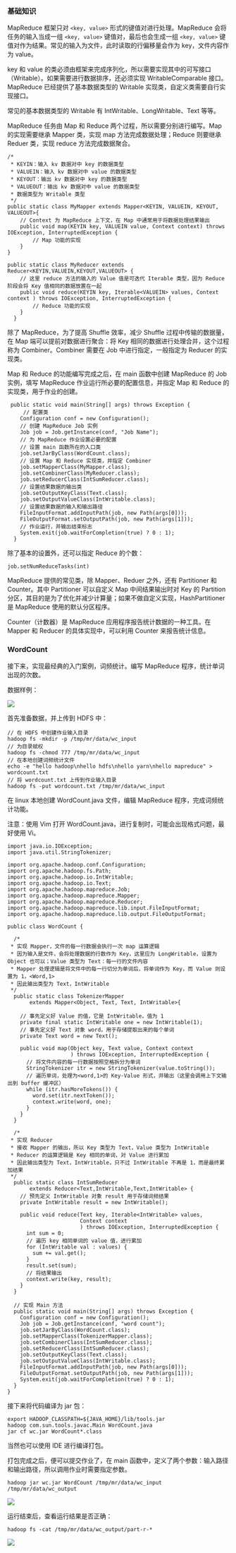 ### 基础知识

MapReduce 框架只对 `<key, value>` 形式的键值对进行处理。MapReduce 会将任务的输入当成一组 `<key, value>`
键值对，最后也会生成一组 `<key, value>` 键值对作为结果。常见的输入为文件，此时读取的行偏移量会作为 key，文件内容作为 value。

key 和 value 的类必须由框架来完成序列化，所以需要实现其中的可写接口（Writable）。如果需要进行数据排序，还必须实现
WritableComparable 接口。MapReduce 已经提供了基本数据类型的 Writable 实现类，自定义类需要自行实现接口。

常见的基本数据类型的 Writable 有 IntWritable、LongWritable、Text 等等。

MapReduce 任务由 Map 和 Reduce 两个过程，所以需要分别进行编写。Map 的实现需要继承 Mapper 类，实现 map
方法完成数据处理；Reduce 则要继承 Reduer 类，实现 reduce 方法完成数据聚合。

    
    
    /*
     * KEYIN：输入 kv 数据对中 key 的数据类型
     * VALUEIN：输入 kv 数据对中 value 的数据类型
     * KEYOUT：输出 kv 数据对中 key 的数据类型
     * VALUEOUT：输出 kv 数据对中 value 的数据类型
     * 数据类型为 Writable 类型
     */
    public static class MyMapper extends Mapper<KEYIN, VALUEIN, KEYOUT, VALUEOUT>{
        // Context 为 MapReduce 上下文，在 Map 中通常用于将数据处理结果输出
        public void map(KEYIN key, VALUEIN value, Context context) throws IOException, InterruptedException {
            // Map 功能的实现
        } 
    }
    
    public static class MyReducer extends Reducer<KEYIN,VALUEIN,KEYOUT,VALUEOUT> {
        // 这里 reduce 方法的输入的 Value 值是可迭代 Iterable 类型，因为 Reduce 阶段会将 Key 值相同的数据放置在一起
        public void reduce(KEYIN key, Iterable<VALUEIN> values, Context context ) throws IOException, InterruptedException {
            // Reduce 功能的实现
        }
      }
    

除了 MapReduce，为了提高 Shuffle 效率，减少 Shuffle 过程中传输的数据量，在 Map 端可以提前对数据进行聚合：将 Key
相同的数据进行处理合并，这个过程称为 Combiner。Combiner 需要在 Job 中进行指定，一般指定为 Reducer 的实现类。

Map 和 Reduce 的功能编写完成之后，在 main 函数中创建 MapReduce 的 Job 实例，填写 MapReduce
作业运行所必要的配置信息，并指定 Map 和 Reduce 的实现类，用于作业的创建。

    
    
     public static void main(String[] args) throws Exception {
         // 配置类
        Configuration conf = new Configuration();
        // 创建 MapReduce Job 实例
        Job job = Job.getInstance(conf, "Job Name");
        // 为 MapReduce 作业设置必要的配置
        // 设置 main 函数所在的入口类
        job.setJarByClass(WordCount.class);
        // 设置 Map 和 Reduce 实现类，并指定 Combiner
        job.setMapperClass(MyMapper.class);
        job.setCombinerClass(MyReducer.class);
        job.setReducerClass(IntSumReducer.class);
        // 设置结果数据的输出类
        job.setOutputKeyClass(Text.class);
        job.setOutputValueClass(IntWritable.class);
        // 设置结果数据的输入和输出路径
        FileInputFormat.addInputPath(job, new Path(args[0]));
        FileOutputFormat.setOutputPath(job, new Path(args[1]));
        // 作业运行，并输出结束标志
        System.exit(job.waitForCompletion(true) ? 0 : 1);
      }
    

除了基本的设置外，还可以指定 Reduce 的个数：

    
    
    job.setNumReduceTasks(int)
    

MapReduce 提供的常见类，除 Mapper、Reduer 之外，还有 Partitioner 和 Counter。其中 Partitioner
可以自定义 Map 中间结果输出时对 Key 的 Partition 分区，其目的是为了优化并减少计算量；如果不做自定义实现，HashPartitioner
是 MapReduce 使用的默认分区程序。

Counter（计数器）是 MapReduce 应用程序报告统计数据的一种工具。在 Mapper 和 Reducer 的具体实现中，可以利用 Counter
来报告统计信息。

### WordCount

接下来，实现最经典的入门案例，词频统计。编写 MapReduce 程序，统计单词出现的次数。

数据样例：

![](https://gitee.com/QiaoLuManMan/ImageUpload/raw/master/img/20201020061404.png)

首先准备数据，并上传到 HDFS 中：

    
    
    // 在 HDFS 中创建作业输入目录
    hadoop fs -mkdir -p /tmp/mr/data/wc_input
    // 为目录赋权
    hadoop fs -chmod 777 /tmp/mr/data/wc_input
    // 在本地创建词频统计文件
    echo -e "hello hadoop\nhello hdfs\nhello yarn\nhello mapreduce" > wordcount.txt
    // 将 wordcount.txt 上传到作业输入目录
    hadoop fs -put wordcount.txt /tmp/mr/data/wc_input
    

在 linux 本地创建 WordCount.java 文件，编辑 MapReduce 程序，完成词频统计功能。

注意：使用 Vim 打开 WordCount.java，进行复制时，可能会出现格式问题，最好使用 Vi。

    
    
    import java.io.IOException;
    import java.util.StringTokenizer;
    
    import org.apache.hadoop.conf.Configuration;
    import org.apache.hadoop.fs.Path;
    import org.apache.hadoop.io.IntWritable;
    import org.apache.hadoop.io.Text;
    import org.apache.hadoop.mapreduce.Job;
    import org.apache.hadoop.mapreduce.Mapper;
    import org.apache.hadoop.mapreduce.Reducer;
    import org.apache.hadoop.mapreduce.lib.input.FileInputFormat;
    import org.apache.hadoop.mapreduce.lib.output.FileOutputFormat;
    
    public class WordCount {
    
      /*
     * 实现 Mapper，文件的每一行数据会执行一次 map 运算逻辑
     * 因为输入是文件，会将处理数据的行数作为 Key，这里应为 LongWritable，设置为 Object 也可以；Value 类型为 Text：每一行的文件内容
     * Mapper 处理逻辑是将文件中的每一行切分为单词后，将单词作为 Key，而 Value 则设置为 1，<Word,1>
     * 因此输出类型为 Text，IntWritable
     */
      public static class TokenizerMapper
           extends Mapper<Object, Text, Text, IntWritable>{
    
        // 事先定义好 Value 的值，它是 IntWritable，值为 1
        private final static IntWritable one = new IntWritable(1);
        // 事先定义好 Text 对象 word，用于存储提取出来的每个单词
        private Text word = new Text();
    
        public void map(Object key, Text value, Context context
                        ) throws IOException, InterruptedException {
          // 将文件内容的每一行数据按照空格拆分为单词
          StringTokenizer itr = new StringTokenizer(value.toString());
          // 遍历单词，处理为<word,1>的 Key-Value 形式，并输出（这里会调用上下文输出到 buffer 缓冲区）
          while (itr.hasMoreTokens()) {
            word.set(itr.nextToken());
            context.write(word, one);
          }
        }
      }
    
      /*
     * 实现 Reducer
     * 接收 Mapper 的输出，所以 Key 类型为 Text，Value 类型为 IntWritable
     * Reducer 的运算逻辑是 Key 相同的单词，对 Value 进行累加
     * 因此输出类型为 Text，IntWritable，只不过 IntWritable 不再是 1，而是最终累加结果
     */
      public static class IntSumReducer
           extends Reducer<Text,IntWritable,Text,IntWritable> {
        // 预先定义 IntWritable 对象 result 用于存储词频结果
        private IntWritable result = new IntWritable();
    
        public void reduce(Text key, Iterable<IntWritable> values,
                           Context context
                           ) throws IOException, InterruptedException {
          int sum = 0;
          // 遍历 key 相同单词的 value 值，进行累加
          for (IntWritable val : values) {
            sum += val.get();
          }
          result.set(sum);
          // 将结果输出
          context.write(key, result);
        }
      }
    
      // 实现 Main 方法
      public static void main(String[] args) throws Exception {
        Configuration conf = new Configuration();
        Job job = Job.getInstance(conf, "word count");
        job.setJarByClass(WordCount.class);
        job.setMapperClass(TokenizerMapper.class);
        job.setCombinerClass(IntSumReducer.class);
        job.setReducerClass(IntSumReducer.class);
        job.setOutputKeyClass(Text.class);
        job.setOutputValueClass(IntWritable.class);
        FileInputFormat.addInputPath(job, new Path(args[0]));
        FileOutputFormat.setOutputPath(job, new Path(args[1]));
        System.exit(job.waitForCompletion(true) ? 0 : 1);
      }
    }
    

接下来将代码编译为 jar 包：

    
    
    export HADOOP_CLASSPATH=${JAVA_HOME}/lib/tools.jar
    hadoop com.sun.tools.javac.Main WordCount.java
    jar cf wc.jar WordCount*.class
    

当然也可以使用 IDE 进行编译打包。

打包完成之后，便可以提交作业了，在 main 函数中，定义了两个参数：输入路径和输出路径，所以调用作业时需要指定参数。

    
    
    hadoop jar wc.jar WordCount /tmp/mr/data/wc_input /tmp/mr/data/wc_output
    

![](https://gitee.com/QiaoLuManMan/ImageUpload/raw/master/img/20201024070656.png)

运行结束后，查看运行结果是否正确：

    
    
    hadoop fs -cat /tmp/mr/data/wc_output/part-r-*
    

![](https://gitee.com/QiaoLuManMan/ImageUpload/raw/master/img/20201024070728.png)

